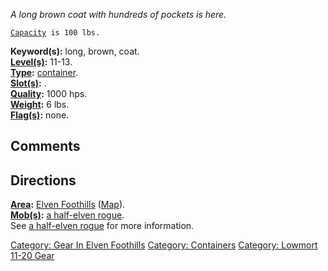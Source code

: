 *A long brown coat with hundreds of pockets is here.*

[`Capacity`](Container_Values "wikilink")` is 100 lbs.`

**Keyword(s):** long, brown, coat.  
**[Level(s)](Object_Level "wikilink"):** 11-13.  
**[Type](:Category:_Object_Types "wikilink"):**
[container](:Category:_Containers "wikilink").  
**[Slot(s)](Object_Slots "wikilink"):** <worn on body>.  
**[Quality](Object_Quality "wikilink"):** 1000 hps.  
**[Weight](Object_Weight "wikilink"):** 6 lbs.  
**[Flag(s)](:Category:_Object_Flags "wikilink"):** none.  

## Comments

## Directions

**[Area](:Category:_Areas "wikilink"):** [Elven
Foothills](:Category:_Elven_Foothills "wikilink")
([Map](Elven_Foothills_Map "wikilink")).  
**[Mob(s)](:Category:_Mobs "wikilink"):** [a half-elven
rogue](Half-Elven_Rogue "wikilink").  
See [a half-elven rogue](Half-Elven_Rogue "wikilink") for more
information.  

[Category: Gear In Elven
Foothills](Category:_Gear_In_Elven_Foothills "wikilink") [Category:
Containers](Category:_Containers "wikilink") [Category: Lowmort 11-20
Gear](Category:_Lowmort_11-20_Gear "wikilink")
